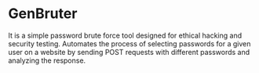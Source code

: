 # GenBruter
It is a simple password brute force tool designed for ethical hacking and security testing. Automates the process of selecting passwords for a given user on a website by sending POST requests with different passwords and analyzing the response.

